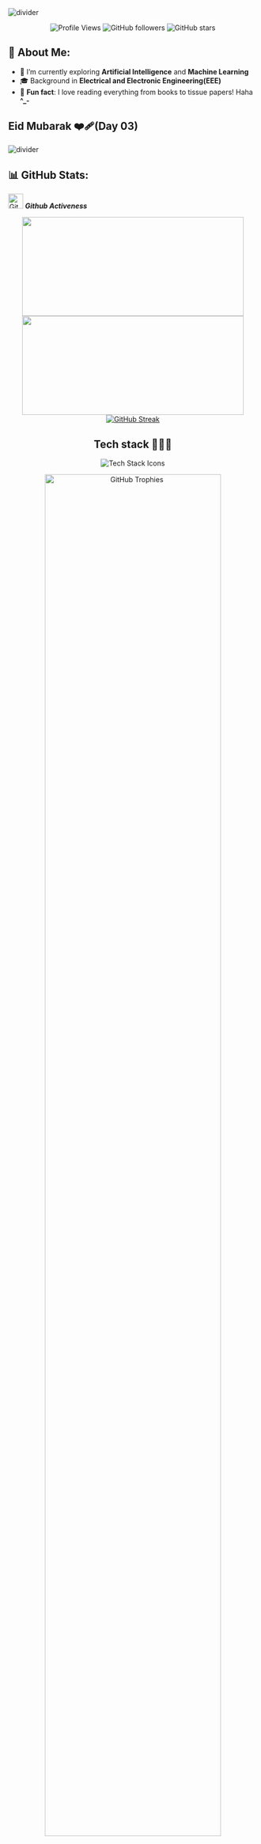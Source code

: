 <img src="https://user-images.githubusercontent.com/73097560/115834477-dbab4500-a447-11eb-908a-139a6edaec5c.gif" alt="divider">
<p align="center">
    <img src="https://komarev.com/ghpvc/?username=Sanjidh090&color=blueviolet" alt="Profile Views">
    <img src="https://img.shields.io/github/followers/Sanjidh090?label=Follow&style=social" alt="GitHub followers">
    <img src="https://img.shields.io/github/stars/Sanjidh090?affiliations=OWNER%2CCOLLABORATOR&style=social" alt="GitHub stars">
</p>
<div align="center">
</div>


## 💫 About Me:
- 🌱 I’m currently exploring **Artificial Intelligence** and **Machine Learning**
- 🎓 Background in **Electrical and Electronic Engineering(EEE)**
- 🌟 **Fun fact**: I love reading everything from books to tissue papers! Haha **^_-**

## Eid Mubarak ❤️‍🩹(Day 03) 
<img src="https://user-images.githubusercontent.com/73097560/115834477-dbab4500-a447-11eb-908a-139a6edaec5c.gif" alt="divider">

## 📊 GitHub Stats:
<img src="https://media.giphy.com/media/W5eoZHPpUx9sapR0eu/giphy.gif" width="30px" alt="Github"/>&nbsp;<i><b>Github Activeness</b></i></p>
<div align="center">
<img align="center" src="https://github-readme-stats.vercel.app/api?username=Sanjidh090&show_icons=true&layout=compact&theme=github_dark&hide_border=true" width="447.21" height="200">
<img align="center" src="https://github-readme-stats.vercel.app/api/top-langs/?username=Sanjidh090&theme=github_dark&hide_border=true&hide_progress=true&layout=pie" width="447.21" height="200">
<a href="https://git.io/streak-stats"><img src="https://github-readme-streak-stats-beige-pi.vercel.app?user=Sanjidh090&theme=github_dark&hide_border=true" alt="GitHub Streak" /></a>



## Tech stack 👨🏻‍💻
<p align="center">
  <img src="https://skillicons.dev/icons?i=c,cpp,github,py,vscode,git,devto,notion,discord,arduino,html,js,linux&perline=14" alt="Tech Stack Icons" />
</p>


<div align="center">
  <img src="https://github-profile-trophy.vercel.app/?username=Sanjidh090&theme=radical&row=1&column=7&margin-h=15&margin-w=5&no-bg=true" alt="GitHub Trophies" width="84%" />
</div>

<img src="https://user-images.githubusercontent.com/73097560/115834477-dbab4500-a447-11eb-908a-139a6edaec5c.gif" alt="divider">


## 🌐 Connect with Me:
[![Facebook Badge](https://img.shields.io/badge/Facebook-%231877F2.svg?logo=Facebook&logoColor=white)](https://facebook.com/sanjidh090)  
[![LinkedIn Badge](https://img.shields.io/badge/LinkedIn-%230077B5.svg?logo=linkedin&logoColor=white)](https://linkedin.com/in/sanjidh090)  
[![YouTube Badge](https://img.shields.io/badge/YouTube-%23FF0000.svg?logo=YouTube&logoColor=white)](https://youtube.com/@sanjidh090)
[![Gmail Badge](https://img.shields.io/badge/Gmail-%23D44638.svg?logo=Gmail&logoColor=white)](mailto:sanjid9657@gmail.com)


---
<img src="https://user-images.githubusercontent.com/73097560/115834477-dbab4500-a447-11eb-908a-139a6edaec5c.gif" alt="divider">

